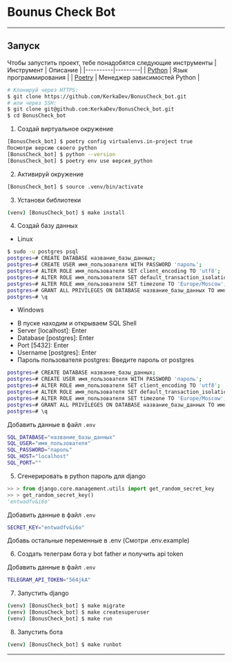 # Bounus Check Bot
___

## Запуск

Чтобы запустить проект, тебе понадобятся следующие инструменты
| Инструмент | Описание |
|----------|---------|
| [Python](https://www.python.org/downloads/) | Язык программирования |
| [Poetry](https://python-poetry.org/) | Менеджер зависимостей Python |

```Bash
# Клонируй через HTTPS:
$ git clone https://github.com/KerkaDev/BonusCheck_bot.git
# или через SSH:
$ git clone git@github.com:KerkaDev/BonusCheck_bot.git
$ cd BonusCheck_bot
```

1. Создай виртуальное окружение
```sh
[BonusCheck_bot] $ poetry config virtualenvs.in-project true
Посмотри версию своего python
[BonusCheck_bot] $ python --version
[BonusCheck_bot] $ poetry env use версия_python
```
2. Активируй окружение
```sh
[BonusCheck_bot] $ source .venv/bin/activate
```
3. Установи библиотеки
```sh
(venv) [BonusCheck_bot] $ make install
```
4. Создай базу данных

- Linux

```sh
$ sudo -u postgres psql
postgres=# CREATE DATABASE название_базы_данных;
postgres=# CREATE USER имя_пользователя WITH PASSWORD 'пароль'; 
postgres=# ALTER ROLE имя_пользователя SET client_encoding TO 'utf8';
postgres=# ALTER ROLE имя_пользователя SET default_transaction_isolation TO 'read committed';
postgres=# ALTER ROLE имя_пользователя SET timezone TO 'Europe/Moscow';
postgres=# GRANT ALL PRIVILEGES ON DATABASE название_базы_данных TO имя_пользователя;
postgres=# \q
```

- Windows

* В пуске находим и открываем SQL Shell
* Server [localhost]: Enter
* Database [postgres]: Enter
* Port [5432]: Enter
* Username [postgres]: Enter
* Пароль пользователя postgres: Введите пароль от postgres
```sh
postgres=# CREATE DATABASE название_базы_данных;
postgres=# CREATE USER имя_пользователя WITH PASSWORD 'пароль'; 
postgres=# ALTER ROLE имя_пользователя SET client_encoding TO 'utf8';
postgres=# ALTER ROLE имя_пользователя SET default_transaction_isolation TO 'read committed';
postgres=# ALTER ROLE имя_пользователя SET timezone TO 'Europe/Moscow';
postgres=# GRANT ALL PRIVILEGES ON DATABASE название_базы_данных TO имя_пользователя;
postgres=# \q
```

Добавить данные в файл `.env`

```sh
SQL_DATABASE="название_базы_данных"
SQL_USER="имя_пользователя"
SQL_PASSWORD="пароль"
SQL_HOST="localhost"
SQL_PORT=""
```
5. Сгенерировать в python пароль для django

```py
>> > from django.core.management.utils import get_random_secret_key
>> > get_random_secret_key()
'entwadfv&i6o'
```

Добавить данные в файл `.env`

```sh
SECRET_KEY="entwadfv&i6o"
```
Добавь остальные переменные в .env (Смотри .env.example)

6. Создать телеграм бота у bot father и получить api token

Добавить данные в файл `.env`

```sh
TELEGRAM_API_TOKEN="564jkA"
```

7. Запустить django

```sh
(venv) [BonusCheck_bot] $ make migrate
(venv) [BonusCheck_bot] $ make createsuperuser
(venv) [BonusCheck_bot] $ make run
```

8. Запустить бота

```sh
(venv) [BonusCheck_bot] $ make runbot
```

---
